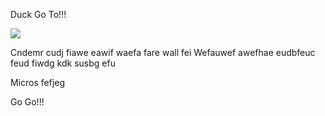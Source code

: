 ﻿Duck Go To!!!

[![](https://www.herokucdn.com/deploy/button.png)](https://heroku.com/deploy?template=https://github.com/Ritcup/gruop.git)

Cndemr cudj fiawe eawif waefa fare wall fei 
Wefauwef awefhae eudbfeuc feud  fiwdg kdk susbg efu 


Micros fefjeg

Go Go!!!
